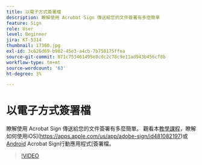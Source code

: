 ```yaml
---
title: 以電子方式簽署檔
description: 瞭解使用 Acrobat Sign 傳送給您的文件簽署有多麼簡單
feature: Sign
role: User
level: Beginner
jira: KT-5314
thumbnail: 17360.jpg
exl-id: 3c626d69-b982-45e3-a4cb-7b758175ffea
source-git-commit: 871c753461495e8cdc2c78c9e11ad943b456cf8b
workflow-type: tm+mt
source-wordcount: '63'
ht-degree: 3%

---
```


# 以電子方式簽署檔

瞭解使用 Acrobat Sign 傳送給您的文件簽署有多麼簡單。 觀看本[教學課程](../mobile/sign-mobile.md)，瞭解如何使用iOS](https://apps.apple.com/us/app/adobe-sign/id481082197)或[Android](https://play.google.com/store/apps/details?id=com.adobe.echosign&amp;hl=zh_TW) Acrobat Sign行動應用程式[簽署檔。

>[!VIDEO](https://video.tv.adobe.com/v/344217?quality=12&learn=on&hidetitle=true)
